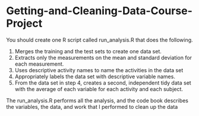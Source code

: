 # Getting-and-Cleaning-Data-Course-Project

You should create one R script called run_analysis.R that does the following.

1. Merges the training and the test sets to create one data set.
2. Extracts only the measurements on the mean and standard deviation for each     measurement.
3. Uses descriptive activity names to name the activities in the data set
4. Appropriately labels the data set with descriptive variable names.
5. From the data set in step 4, creates a second, independent tidy data set with the   average of each variable for each activity and each subject.

The run_analysis.R performs all the analysis, and the code book  describes the variables, the data, and work that I performed to clean up the data 